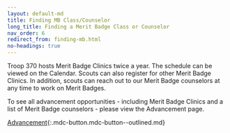 ```yaml
---
layout: default-md
title: Finding MB Class/Counselor
long_title: Finding a Merit Badge Class or Counselor
nav_order: 6
redirect_from: finding-mb.html
no-headings: true
---
```


Troop 370 hosts Merit Badge Clinics twice a year. The schedule can be viewed on the Calendar. Scouts can also register for other Merit Badge Clinics. In addition, scouts can reach out to our Merit Badge counselors at any time to work on Merit Badges.

To see all advancement opportunities - including Merit Badge Clinics and a list of Merit Badge counselors - please view the Advancement page.

[Advancement](/advancement.html){:.mdc-button.mdc-button--outlined.md}
